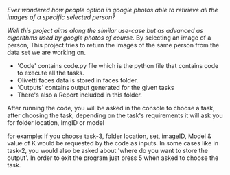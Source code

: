 _Ever wondered how people option in google photos able to retirieve all the images of a specific selected person?_

_Well this project aims along the similar use-case but as advanced as algorithms used by google photos of course._
 By selecting an image of a person, This project tries to return the images of the same person from the data set we are working on. 


- 'Code' contains code.py file which is the python file that contains code to execute all the tasks.
- Olivetti faces data is stored in faces folder.
- 'Outputs' contains output generated for the given tasks 
- There's also a Report included in this folder.

After running the code, you will be asked in the console to choose a task,
after choosing the task, depending on the task's requirements it will ask you for folder location, ImgID or model

for example: If you choose task-3, folder location, set, imageID, Model & value of K would be requested by the code as inputs.
In some cases like in task-2, you would also be asked about 'where do you want to store the output'.
In order to exit the program just press 5 when asked to choose the task.
